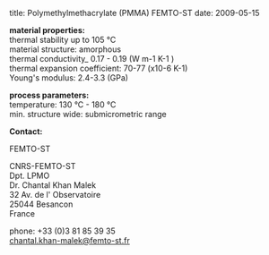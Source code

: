 title: Polymethylmethacrylate (PMMA) FEMTO-ST
date: 2009-05-15  

__material properties:__  
thermal stability up to	105 °C  
material structure:	amorphous  
thermal conductivity_	0.17 - 0.19 (W m-1 K-1 )  
thermal expansion coefficient:	70-77 (x10-6 K-1)  
Young's modulus: 	2.4-3.3 (GPa)  


	
__process parameters:__  	
temperature:	130 °C - 180 °C  	
min. structure wide:	submicrometric range
<!--break-->
__Contact:__

FEMTO-ST

CNRS-FEMTO-ST  
Dpt. LPMO  
Dr. Chantal Khan Malek  
32 Av. de l' Observatoire  
25044 Besancon  
France  

phone: +33 (0)3 81 85 39 35  
chantal.khan-malek@femto-st.fr